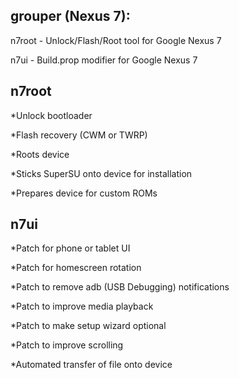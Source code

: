 grouper (Nexus 7):
-------------------
n7root - Unlock/Flash/Root tool for Google Nexus 7

n7ui   - Build.prop modifier for Google Nexus 7

n7root
-----------

*Unlock bootloader

*Flash recovery (CWM or TWRP)

*Roots device

*Sticks SuperSU onto device for installation

*Prepares device for custom ROMs

n7ui
-----------

*Patch for phone or tablet UI

*Patch for homescreen rotation

*Patch to remove adb (USB Debugging) notifications

*Patch to improve media playback

*Patch to make setup wizard optional

*Patch to improve scrolling

*Automated transfer of file onto device
